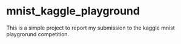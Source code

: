 # mnist_kaggle_playground
This is a simple project to report my submission to the kaggle  mnist playgrorund competition.
